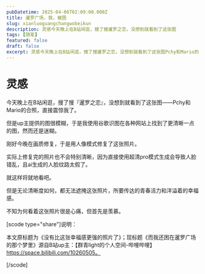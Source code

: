 ```yaml
---
pubDatetime: 2025-04-06T02:09:00.000Z
title: 暹罗广场，我，被困
slug: xianluoguangchangwobeikun
description: 灵感今天晚上在B站闲逛，搜了搜暹罗之恋，没想到就看到了这张图
tags: [随笔]
featured: false
draft: false
excerpt: 灵感今天晚上在B站闲逛，搜了搜暹罗之恋，没想到就看到了这张图Pchy和Mario的合照，直接震惊我了。但是up主提供的图很模糊，于是我使用谷歌识图在各种网站上找到了更清晰一点的图，然而还是迷糊。刚好今
---
```


# 灵感
今天晚上在B站闲逛，搜了搜『暹罗之恋』，没想到就看到了这张图——Pchy和Mario的合照，直接震惊我了。

但是up主提供的图很模糊，于是我使用谷歌识图在各种网站上找到了更清晰一点的图，然而还是迷糊。

刚好今晚在画质修复，于是用人像模式修复了这张照片。

实际上修复完的照片也不会特别清晰，因为直接使用超清pro模式生成会导致人脸错乱，且ai生成的人脸纹路太假了。

就这样将就地看吧。

但是无论清晰度如何，都无法遮掩这张照片，所要传达的青春活力和洋溢着的幸福感。

不知为何看着这张照片很是心痛，但首先是羡慕。

[scode type="share"]说明：
本文原标题为《没有比这张幸福感更强的照片了》；现标题《而我还困在暹罗广场的那个梦里》源自B站up主：【群青light的个人空间-哔哩哔哩】 https://space.bilibili.com/10260505。
[/scode]
